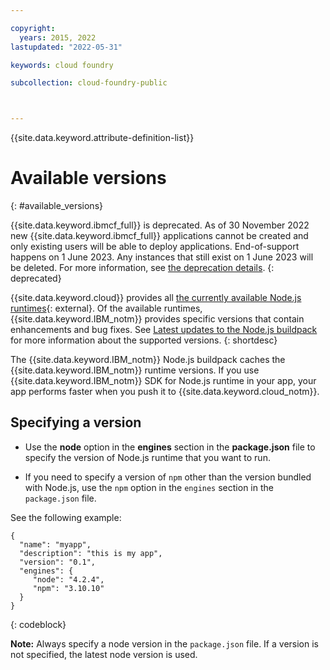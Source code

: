 ```yaml
---

copyright:
  years: 2015, 2022
lastupdated: "2022-05-31"

keywords: cloud foundry

subcollection: cloud-foundry-public



---
```



{{site.data.keyword.attribute-definition-list}}

# Available versions
{: #available_versions}

{{site.data.keyword.ibmcf_full}} is deprecated. As of 30 November 2022 new {{site.data.keyword.ibmcf_full}} applications cannot be created and only existing users will be able to deploy applications. End-of-support happens on 1 June 2023. Any instances that still exist on 1 June 2023 will be deleted. For more information, see [the deprecation details](/docs/cloud-foundry-public?topic=cloud-foundry-public-deprecation).
{: deprecated}

{{site.data.keyword.cloud}} provides all [the currently available Node.js runtimes](http://nodejs.org/dist/){: external}. Of the available runtimes, {{site.data.keyword.IBM_notm}} provides specific versions that contain enhancements and bug fixes. See [Latest updates to the Node.js buildpack](/docs/cloud-foundry-public?topic=cloud-foundry-public-nodejs-latest_updates) for more information about the supported versions.
{: shortdesc}

The {{site.data.keyword.IBM_notm}} Node.js buildpack caches the {{site.data.keyword.IBM_notm}} runtime versions. If you use {{site.data.keyword.IBM_notm}} SDK for Node.js runtime in your app, your app performs faster when you push it to {{site.data.keyword.cloud_notm}}.

## Specifying a version

* Use the **node** option in the **engines** section in the **package.json** file to specify the version of Node.js runtime that you want to run.

* If you need to specify a version of `npm` other than the version bundled with Node.js, use the `npm` option in the `engines` section in the `package.json` file.  

See the following example:

```text
{
  "name": "myapp",
  "description": "this is my app",
  "version": "0.1",
  "engines": {
     "node": "4.2.4",
     "npm": "3.10.10"
  }
}
```
{: codeblock}

**Note:** Always specify a node version in the `package.json` file. If a version is not specified, the latest node version is used.


